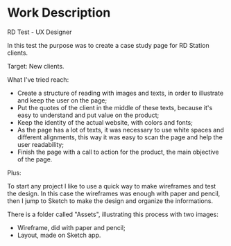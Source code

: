 # Work Description
RD Test - UX Designer

In this test the purpose was to create a case study page for RD Station clients. 

Target: New clients.

What I've tried reach:

* Create a structure of reading with images and texts, in order to illustrate and keep the user on the page;
* Put the quotes of the client in the middle of these texts, because it's easy to understand and put value on the product;
* Keep the identity of the actual website, with colors and fonts;
* As the page has a lot of texts, it was necessary to use white spaces and different alignments, this way it was easy to scan the page and help the user readability;  
* Finish the page with a call to action for the product, the main objective of the page.

Plus: 

To start any project I like to use a quick way to make wireframes and test the design. In this case the wireframes was enough with paper and pencil, then I jump to Sketch to make the design and organize the informations.

There is a folder called "Assets", illustrating this process with two images:

* Wireframe, did with paper and pencil;
* Layout, made on Sketch app.
